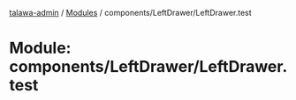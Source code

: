[talawa-admin](../README.md) / [Modules](../modules.md) / components/LeftDrawer/LeftDrawer.test

# Module: components/LeftDrawer/LeftDrawer.test
